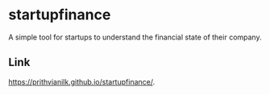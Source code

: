 # startupfinance
A simple tool for startups to understand the financial state of their company.

## Link
https://prithvianilk.github.io/startupfinance/.
